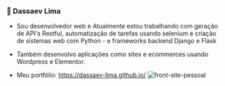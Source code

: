 

<!--
**dassaev-lima/dassaev-lima** is a ✨ _special_ ✨ repository because its `README.md` (this file) appears on your GitHub profile.

Here are some ideas to get you started:

- 🔭 I’m currently working on ...
- 🌱 I’m currently learning ...
- 👯 I’m looking to collaborate on ...
- 🤔 I’m looking for help with ...
- 💬 Ask me about ...
- 📫 How to reach me: ...
- 😄 Pronouns: ...
- ⚡ Fun fact: ...
-->
### 👋 Dassaev Lima

- Sou desenvolvedor web e Atualmente estou trabalhando com geração de API's Restful, automatização de tarefas usando selenium e 
criação de sistemas web com Python - e frameworks backend Django e Flask

- Também desenvolvo aplicações como sites e ecommerces usando Wordpress e Elementor.

- Meu portfólio: https://dassaev-lima.github.io/
![front-site-pessoal](https://user-images.githubusercontent.com/48656494/88094634-456d8a00-cb6a-11ea-84a5-4e5786bb7727.png)
